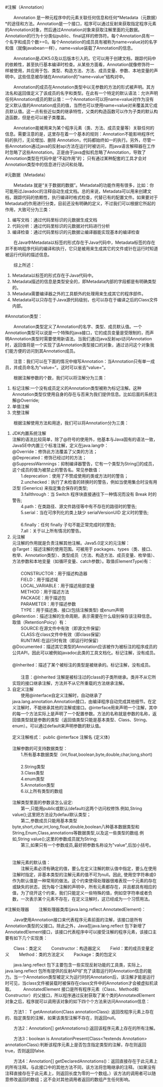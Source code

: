 #注解（Annotation）

　　Annotation 是一种元程序中的元素关联任何信息和任何*Metadata（元数据）*的途径和方法。Annotation是一个接口，程序可以通过反射来获取指定程序元素的Annotation对象，然后通过Annotation对象来获取注解里面的元数据。Annotation的行为十分类似public、final这样的修饰符。每个Annotation具有一个名字和成员个数>=0。每个Annotation的成员具有被称为name=value对的名字和值（就像javabean一样），name=value装载了Annotation的信息。

　　Annotation是JDK5.0及以后版本引入的。它可以用于创建文档，跟踪代码中的依赖性，甚至执行基本编译时检查。从某些方面看，Annotation就像修饰符一样被使用，并应用于包、类型、构造方法、方法、成员变量、参数、本地变量的声明中。这些信息被存储在Annotation的“name=value”结构对中。

　　Annotation的成员在Annotation类型中以无参数的方法的形式被声明。其方法名和返回值定义了该成员的名字和类型。在此有一个特定的默认语法：允许声明任何Annotation成员的默认值：一个Annotation可以将name=value对作为没有定义默认值的Annotation成员的值，当然也可以使用name=value对来覆盖其它成员默认值。这一点有些近似类的继承特性，父类的构造函数可以作为子类的默认构造函数，但是也可以被子类覆盖。

　　Annotation能被用来为某个程序元素（类、方法、成员变量等）关联任何的信息。需要注意的是，这里存在着一个基本的规则：Annotation不能影响程序代码的执行，无论增加、删除 Annotation，代码都始终如一的执行。另外，尽管一些Annotation通过java的反射api方法在运行时被访问，而java语言解释器在工作时忽略了这些Annotation。正是由于java虚拟机忽略了Annotation，导致了Annotation类型在代码中是“不起作用”的； 只有通过某种配套的工具才会对Annotation类型中的信息进行访问和处理。

#元数据（Metadata）

　　Metadata 就是“关于数据的数据”。Metadata的功能作用有很多，比如：你可能用过Javadoc的注释自动生成文档。总的来说，Metadata可以用来创建文档，跟踪代码的依赖性，执行编译时格式检查，代替已有的配置文件。如果要对于Metadata的作用进行分类，目前还没有明确的定义，不过我们可以根据它所起的作用，大致可分为三类： 
1.	编写文档：通过代码里标识的元数据生成文档
2.	代码分析：通过代码里标识的元数据对代码进行分析
3.	编译检查：通过代码里标识的元数据让编译器能实现基本的编译检查

　　在Java中Metadata以标签的形式存在于Java代码中，Metadata标签的存在并不影响程序代码的编译和执行，它只是被用来生成其它的文件或针在运行时知道被运行代码的描述信息。

　　综上所述：
1.	Metadata以标签的形式存在于Java代码中。
2.	Metadata描述的信息是类型安全的，即Metadata内部的字段都是有明确类型的。
3.	Metadata需要编译器之外的工具额外的处理用来生成其它的程序部件。
4.	Metadata可以只存在于Java源代码级别，也可以存在于编译之后的Class文件内部。

#Annotation类型：

　　Annotation类型定义了Annotation的名字、类型、成员默认值。一个Annotation类型可以说是一个特殊的java接口，它的成员变量是受限制的，而声明Annotation类型时需要使用新语法。当我们通过java反射api访问Annotation时，返回值将是一个实现了该Annotation类型接口的对象，通过访问这个对象我们能方便的访问到其Annotation成员。

　　注意：我们可以在下面的情况中缩写Annotation：当Annotation只有单一成员，并成员命名为"value="。这时可以省去"value="。

　　根据注解参数的个数，我们可以将注解分为三类：
1.	标记注解:一个没有成员定义的Annotation类型被称为标记注解。这种Annotation类型仅使用自身的存在与否来为我们提供信息。比如后面的系统注解@Override;
2.	单值注解
3.	完整注解　　

　　根据注解使用方法和用途，我们可以将Annotation分为三类：
1.	JDK内置系统注解<br>
	注解的语法比较简单，除了@符号的使用外，他基本与Java固有的语法一致，JavaSE中内置三个标准注解，定义在java.lang中：
　<br>@Override：修饰此方法覆盖了父类的方法；
　<br>@Deprecated：修饰已经过时的方法；
　<br>@SuppressWarnnings：抑制编译器警告，它有一个类型为String[]的成员，这个成员的值为被禁止的警告名。常见参数值：
　　　　<br>　　1.deprecation：使用了不赞成使用的类或方法时的警告；
　　　　<br>　　2.unchecked：执行了未检查的转换时的警告，例如当使用集合时没有用泛型 (Generics) 来指定集合保存的类型; 
　　　　<br>　　3.fallthrough：当 Switch 程序块直接通往下一种情况而没有 Break 时的警告;
　　　　<br>　　4.path：在类路径、源文件路径等中有不存在的路径时的警告; 
　　　　<br>　　5.serial：当在可序列化的类上缺少 serialVersionUID 定义时的警告; 
　　　　<br>　　6.finally：任何 finally 子句不能正常完成时的警告; 
　　　　<br>　　7.all：关于以上所有情况的警告。
2.	元注解<br>
	元注解的作用就是负责注解其他注解。Java5.0定义的元注解：
　<br>@Target：描述注解的使用范围。可被用于 packages、types（类、接口、枚举、Annotation类型）、类型成员（方法、构造方法、成员变量、枚举值）、方法参数和本地变量（如循环变量、catch参数）。取值(ElementType)有：
　　　　<br>　　CONSTRUCTOR：用于描述构造器
　　　　<br>　　FIELD：用于描述域
　　　　<br>　　LOCAL_VARIABLE：用于描述局部变量
　　　　<br>　　METHOD：用于描述方法
　　　　<br>　　PACKAGE：用于描述包
　　　　<br>　　PARAMETER：用于描述参数
　　　　<br>　　TYPE：用于描述类、接口(包括注解类型) 或enum声明
　<br>@Retention：描述注解的生命周期，表示需要在什么级别保存该注释信息。取值（RetentionPoicy）有：
　　　　<br>　　SOURCE:在源文件中有效（即源文件保留）
　　　　<br>　　CLASS:在class文件中有效（即class保留）
　　　　<br>　　RUNTIME:在运行时有效（即运行时保留）
　<br>@Documented：描述其它类型的Annotation应该被作为被标注的程序成员的公共API，因此可以被例如javadoc此类的工具文档化。标记注解，没有成员。
　<br>@Inherited：描述了某个被标注的类型是被继承的。标记注解，没有成员。
　　　　<br>　　注意：@Inherited 注解是被标注过的class的子类所继承。类并不从它所实现的接口继承注解，方法并不从它所重载的方法继承注解。
3.	自定义注解<br>
　　使用@interface自定义注解时，自动继承了java.lang.annotation.Annotation接口，由编译程序自动完成其他细节。在定义注解时，不能继承其他的注解或接口。@interface用来声明一个注解，其中的每一个方法实际上是声明了一个配置参数。方法的名称就是参数的名称，返回值类型就是参数的类型（返回值类型只能是基本类型、Class、String、enum）。可以通过default来声明参数的默认值。
　　<br><br>定义注解格式： public @interface 注解名 {定义体}
　　<br><br>注解参数的可支持数据类型：
　　　　<br>　　1.所有基本数据类型（int,float,boolean,byte,double,char,long,short)
　　　　<br>　　2.String类型
　　　　<br>　　3.Class类型
　　　　<br>　　4.enum类型
　　　　<br>　　5.Annotation类型
　　　　<br>　　6.以上所有类型的数组
　　<br><br>注解类型里面的参数该怎么设定: 
　　　　<br>　　第一,只能用public或默认(default)这两个访问权修饰.例如,String value();这里把方法设为defaul默认类型；　 　
　　　　<br>　　第二,参数成员只能用基本类型byte,short,char,int,long,float,double,boolean八种基本数据类型和 String,Enum,Class,annotations等数据类型,以及这一些类型的数组.例如,String value();这里的参数成员就为String;　　
　　　　<br>　　第三,如果只有一个参数成员,最好把参数名称设为"value",后加小括号。
　　<br><br>注解元素的默认值：
　　　　<br>　　注解元素必须有确定的值，要么在定义注解的默认值中指定，要么在使用注解时指定，非基本类型的注解元素的值不可为null。因此, 使用空字符串或0作为默认值是一种常用的做法。这个约束使得处理器很难表现一个元素的存在或缺失的状态，因为每个注解的声明中，所有元素都存在，并且都具有相应的值，为了绕开这个约束，我们只能定义一些特殊的值，例如空字符串或者负数，一次表示某个元素不存在，在定义注解时，这已经成为一个习惯用法。

#注解处理器
　　注解处理器类库(java.lang.reflect.AnnotatedElement)：

　　Java使用Annotation接口来代表程序元素前面的注解，该接口是所有Annotation类型的父接口。除此之外，Java在java.lang.reflect 包下新增了AnnotatedElement接口，该接口代表程序中可以接受注解的程序元素，该接口主要有如下几个实现类：

　　Class：类定义
　　Constructor：构造器定义
　　Field：累的成员变量定义
　　Method：类的方法定义
　　Package：类的包定义

　　java.lang.reflect 包下主要包含一些实现反射功能的工具类，实际上，java.lang.reflect 包所有提供的反射API扩充了读取运行时Annotation信息的能力。当一个Annotation类型被定义为运行时的Annotation后，该注解才能是运行时可见，当class文件被装载时被保存在class文件中的Annotation才会被虚拟机读取。
　　AnnotatedElement 接口是所有程序元素（Class、Method和Constructor）的父接口，所以程序通过反射获取了某个类的AnnotatedElement对象之后，程序就可以调用该对象的如下四个个方法来访问Annotation信息：

　　方法1：<T extends Annotation> T getAnnotation(Class<T> annotationClass): 返回改程序元素上存在的、指定类型的注解，如果该类型注解不存在，则返回null。

　　方法2：Annotation[] getAnnotations():返回该程序元素上存在的所有注解。

　　方法3：boolean is AnnotationPresent(Class<?extends Annotation> annotationClass):判断该程序元素上是否包含指定类型的注解，存在则返回true，否则返回false.

　　方法4：Annotation[] getDeclaredAnnotations()：返回直接存在于此元素上的所有注释。与此接口中的其他方法不同，该方法将忽略继承的注释。（如果没有注释直接存在于此元素上，则返回长度为零的一个数组。）该方法的调用者可以随意修改返回的数组；这不会对其他调用者返回的数组产生任何影响。